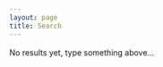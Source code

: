 ```yaml
---
layout: page
title: Search
---
```

<div id="search-searchbar"></div>

<div id="search-hits">No results yet, type something above...</div>

<!-- Including InstantSearch.js library and styling -->
<script src="https://cdn.jsdelivr.net/npm/algoliasearch@4.14.2/dist/algoliasearch-lite.umd.js" integrity="sha256-dImjLPUsG/6p3+i7gVKBiDM8EemJAhQ0VvkRK2pVsQY=" crossorigin="anonymous"></script>
<script src="https://cdn.jsdelivr.net/npm/instantsearch.js@4.49.1/dist/instantsearch.production.min.js" integrity="sha256-3s8yn/IU/hV+UjoqczP+9xDS1VXIpMf3QYRUi9XoG0Y=" crossorigin="anonymous"></script>
<link rel="stylesheet" href="https://cdn.jsdelivr.net/npm/instantsearch.css@7.4.5/themes/reset-min.css" integrity="sha256-QlHlZdbSVxaYkUHxhMFhAj/L3pJiW1LuomSCONXBWms=" crossorigin="anonymous">

<script>
  const searchClient = algoliasearch(
    '{{ site.algolia.application_id }}',
    '{{ site.algolia.search_only_api_key }}'
  );
  
  const search = instantsearch({
    indexName: '{{ site.algolia.index_name }}',
    searchClient,
    routing: true
  });
  
  search.addWidgets([
    instantsearch.widgets.searchBox({
      container: '#search-searchbar',
    }),
    instantsearch.widgets.hits({
      container: '#search-hits',
      templates: {
        item(hit, { html, components }) {
          return html`
            <div class="post">
              <h1 class="post-title">
                <a href="${hit.url}">
                  ${components.Highlight({ hit, attribute: 'title' })}
                </a>
              </h1>
              <span class="post-date">${hit.date}</span>
              ${components.Snippet({ hit, attribute: 'content' })}
            </div>
            <h2>${components.Highlight({ hit, attribute: 'name' })}</h2>
          `;
        },
      },
    })
  ]);
  
  search.start();
</script>

<style>
  #search-searchbar {
    margin-bottom: 1rem;
  }

  .ais-search-box {
    max-width: 100%;
  }
</style>
